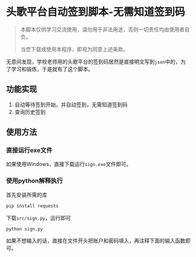# 头歌平台自动签到脚本-无需知道签到码

> 本脚本仅供学习交流使用，请勿用于非法用途，否则一切责任均由使用者自负。
>
> 当您下载或使用本程序，即视为同意上述条款。

无意间发现，学校老师用的头歌平台的签到码居然是直接明文写到`json`中的，为了学习和锻炼，于是就有了这个脚本。

## 功能实现

1. 自动等待签到开始，并自动签到，无需知道签到码
2. 查询历史签到


## 使用方法

### 直接运行exe文件

如果使用Windows，直接下载运行`sign.exe`文件即可。

### 使用python解释执行

首先安装所需的库

~~~bash
pip install requests
~~~

下载`src/sign.py`，运行即可

~~~bash
python sign.py
~~~

如果不想输入的话，直接在文件开头把账户和密码填入，再注释下面的输入函数即可。
